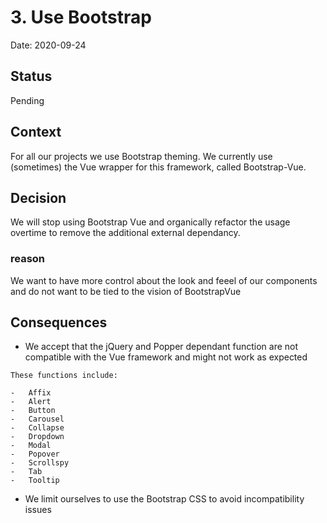 # 3. Use Bootstrap

Date: 2020-09-24

## Status

Pending

## Context

For all our projects we use Bootstrap theming. We currently use (sometimes) the
Vue wrapper for this framework, called Bootstrap-Vue. 


## Decision

We will stop using Bootstrap Vue and organically refactor the usage overtime
to remove the additional external dependancy.

### reason

We want to have more control about the look and feeel of our components and do not want to be tied to the vision of BootstrapVue

## Consequences

- We accept that the jQuery and Popper dependant function are not compatible with the Vue framework and might not work as expected

```
These functions include:

-   Affix
-   Alert
-   Button
-   Carousel
-   Collapse
-   Dropdown
-   Modal
-   Popover
-   Scrollspy
-   Tab
-   Tooltip
```

- We limit ourselves to use the Bootstrap CSS to avoid incompatibility issues 
